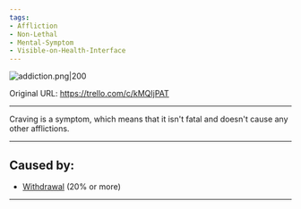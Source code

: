 ```yaml
---
tags:
- Affliction
- Non-Lethal
- Mental-Symptom
- Visible-on-Health-Interface
---
```


![addiction.png\|200](/Symptoms/Craving%20-%20Attachments/6718845db30472d958dd7c4a.png)

Original URL: https://trello.com/c/kMQIjPAT

---

Craving is a symptom, which means that it isn't fatal and doesn't cause any other afflictions.

---

## Caused by:

- [Withdrawal](../Head_Brain/Withdrawal.md) (20% or more)

---

